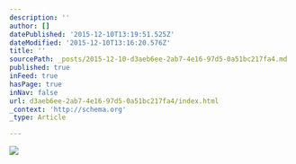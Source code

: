 ```yaml
---
description: ''
author: []
datePublished: '2015-12-10T13:19:51.525Z'
dateModified: '2015-12-10T13:16:20.576Z'
title: ''
sourcePath: _posts/2015-12-10-d3aeb6ee-2ab7-4e16-97d5-0a51bc217fa4.md
published: true
inFeed: true
hasPage: true
inNav: false
url: d3aeb6ee-2ab7-4e16-97d5-0a51bc217fa4/index.html
_context: 'http://schema.org'
_type: Article

---
```

![](https://the-grid-user-content.s3-us-west-2.amazonaws.com/06bd1847-5e4b-46d5-aa1b-ed20ed0d0e8e.png)